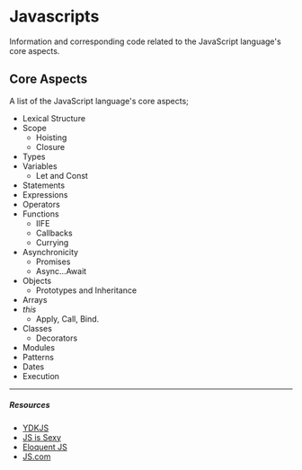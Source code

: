 # Javascripts

Information and corresponding code related to the JavaScript language's core aspects.

## Core Aspects

A list of the JavaScript language's core aspects;

- Lexical Structure
- Scope
  - Hoisting
  - Closure
- Types
- Variables
  - Let and Const
- Statements
- Expressions
- Operators
- Functions
  - IIFE
  - Callbacks
  - Currying
- Asynchronicity
  - Promises
  - Async...Await
- Objects
  - Prototypes and Inheritance
- Arrays
- _this_
  - Apply, Call, Bind.
- Classes
  - Decorators
- Modules
- Patterns
- Dates
- Execution

---

##### Resources

- [YDKJS](https://github.com/getify/You-Dont-Know-JS)
- [JS is Sexy](http://javascriptissexy.com/)
- [Eloquent JS](http://eloquentjavascript.net)
- [JS.com](https://www.javascript.com)

